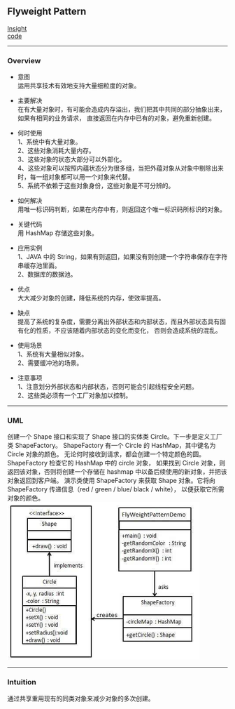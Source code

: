 ## Flyweight Pattern
[Insight](https://www.runoob.com/design-pattern/flyweight-pattern.html)  
[code](../../../Code/CS/DesignPatterns/FlyweightPattern.py)

---
### Overview  
* 意图  
运用共享技术有效地支持大量细粒度的对象。

* 主要解决  
在有大量对象时，有可能会造成内存溢出，我们把其中共同的部分抽象出来，如果有相同的业务请求，
直接返回在内存中已有的对象，避免重新创建。

* 何时使用  
1、系统中有大量对象。   
2、这些对象消耗大量内存。   
3、这些对象的状态大部分可以外部化。   
4、这些对象可以按照内蕴状态分为很多组，当把外蕴对象从对象中剔除出来时，每一组对象都可以用一个对象来代替。   
5、系统不依赖于这些对象身份，这些对象是不可分辨的。

* 如何解决  
用唯一标识码判断，如果在内存中有，则返回这个唯一标识码所标识的对象。

* 关键代码  
用 HashMap 存储这些对象。

* 应用实例  
1、JAVA 中的 String，如果有则返回，如果没有则创建一个字符串保存在字符串缓存池里面。   
2、数据库的数据池。

* 优点  
大大减少对象的创建，降低系统的内存，使效率提高。

* 缺点  
提高了系统的复杂度，需要分离出外部状态和内部状态，而且外部状态具有固有化的性质，不应该随着内部状态的变化而变化，
否则会造成系统的混乱。

* 使用场景  
1、系统有大量相似对象。   
2、需要缓冲池的场景。

* 注意事项  
1、注意划分外部状态和内部状态，否则可能会引起线程安全问题。   
2、这些类必须有一个工厂对象加以控制。

---
### UML  
创建一个 Shape 接口和实现了 Shape 接口的实体类 Circle。下一步是定义工厂类 ShapeFactory。
ShapeFactory 有一个 Circle 的 HashMap，其中键名为 Circle 对象的颜色。
无论何时接收到请求，都会创建一个特定颜色的圆。ShapeFactory 检查它的 HashMap 中的 circle 对象，
如果找到 Circle 对象，则返回该对象，否则将创建一个存储在 hashmap 中以备后续使用的新对象，并把该对象返回到客户端。
演示类使用 ShapeFactory 来获取 Shape 对象。它将向 ShapeFactory 传递信息（red / green / blue/ black / white），
以便获取它所需对象的颜色。  
![](src/UML_0.png)  

---
### Intuition  
通过共享重用现有的同类对象来减少对象的多次创建。